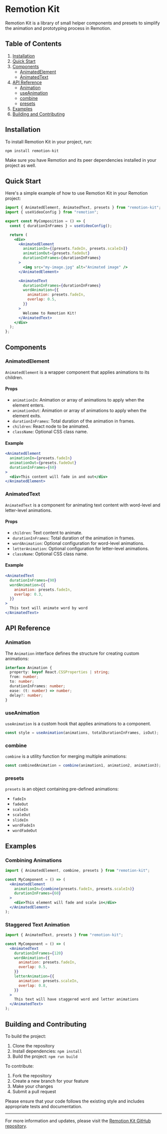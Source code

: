 # Remotion Kit

Remotion Kit is a library of small helper components and presets to simplify the animation and prototyping process in Remotion. 

## Table of Contents

1. [Installation](#installation)
2. [Quick Start](#quick-start)
3. [Components](#components)
   - [AnimatedElement](#animatedelement)
   - [AnimatedText](#animatedtext)
4. [API Reference](#api-reference)
   - [Animation](#animation)
   - [useAnimation](#useanimation)
   - [combine](#combine)
   - [presets](#presets)
5. [Examples](#examples)
6. [Building and Contributing](#building-and-contributing)

## Installation

To install Remotion Kit in your project, run:

```bash
npm install remotion-kit
```

Make sure you have Remotion and its peer dependencies installed in your project as well.

## Quick Start

Here's a simple example of how to use Remotion Kit in your Remotion project:

```jsx
import { AnimatedElement, AnimatedText, presets } from "remotion-kit";
import { useVideoConfig } from "remotion";

export const MyComposition = () => {
  const { durationInFrames } = useVideoConfig();

  return (
    <div>
      <AnimatedElement
        animationIn={[presets.fadeIn, presets.scaleIn]}
        animationOut={presets.fadeOut}
        durationInFrames={durationInFrames}
      >
        <img src="my-image.jpg" alt="Animated image" />
      </AnimatedElement>

      <AnimatedText
        durationInFrames={durationInFrames}
        wordAnimation={{
          animation: presets.fadeIn,
          overlap: 0.5,
        }}
      >
        Welcome to Remotion Kit!
      </AnimatedText>
    </div>
  );
};
```

## Components

### AnimatedElement

`AnimatedElement` is a wrapper component that applies animations to its children.

#### Props

- `animationIn`: Animation or array of animations to apply when the element enters.
- `animationOut`: Animation or array of animations to apply when the element exits.
- `durationInFrames`: Total duration of the animation in frames.
- `children`: React node to be animated.
- `className`: Optional CSS class name.

#### Example

```jsx
<AnimatedElement
  animationIn={presets.fadeIn}
  animationOut={presets.fadeOut}
  durationInFrames={60}
>
  <div>This content will fade in and out</div>
</AnimatedElement>
```

### AnimatedText

`AnimatedText` is a component for animating text content with word-level and letter-level animations.

#### Props

- `children`: Text content to animate.
- `durationInFrames`: Total duration of the animation in frames.
- `wordAnimation`: Optional configuration for word-level animations.
- `letterAnimation`: Optional configuration for letter-level animations.
- `className`: Optional CSS class name.

#### Example

```jsx
<AnimatedText
  durationInFrames={90}
  wordAnimation={{
    animation: presets.fadeIn,
    overlap: 0.3,
  }}
>
  This text will animate word by word
</AnimatedText>
```

## API Reference

### Animation

The `Animation` interface defines the structure for creating custom animations:

```typescript
interface Animation {
  property: keyof React.CSSProperties | string;
  from: number;
  to: number;
  durationInFrames: number;
  ease: (t: number) => number;
  delay?: number;
}
```

### useAnimation

`useAnimation` is a custom hook that applies animations to a component.

```typescript
const style = useAnimation(animations, totalDurationInFrames, isOut);
```

### combine

`combine` is a utility function for merging multiple animations:

```typescript
const combinedAnimation = combine(animation1, animation2, animation3);
```

### presets

`presets` is an object containing pre-defined animations:

- `fadeIn`
- `fadeOut`
- `scaleIn`
- `scaleOut`
- `slideIn`
- `wordFadeIn`
- `wordFadeOut`

## Examples

### Combining Animations

```jsx
import { AnimatedElement, combine, presets } from "remotion-kit";

const MyComponent = () => (
  <AnimatedElement
    animationIn={combine(presets.fadeIn, presets.scaleIn)}
    durationInFrames={60}
  >
    <div>This element will fade and scale in</div>
  </AnimatedElement>
);
```

### Staggered Text Animation

```jsx
import { AnimatedText, presets } from "remotion-kit";

const MyComponent = () => (
  <AnimatedText
    durationInFrames={120}
    wordAnimation={{
      animation: presets.fadeIn,
      overlap: 0.5,
    }}
    letterAnimation={{
      animation: presets.scaleIn,
      overlap: 0.8,
    }}
  >
    This text will have staggered word and letter animations
  </AnimatedText>
);
```

## Building and Contributing

To build the project:

1. Clone the repository
2. Install dependencies: `npm install`
3. Build the project: `npm run build`

To contribute:

1. Fork the repository
2. Create a new branch for your feature
3. Make your changes
4. Submit a pull request

Please ensure that your code follows the existing style and includes appropriate tests and documentation.

---

For more information and updates, please visit the [Remotion Kit GitHub repository](https://github.com/your-username/remotion-kit).
